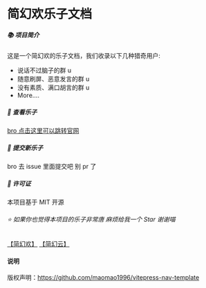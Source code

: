 # 简幻欢乐子文档

##### 📚 项目简介

这是一个简幻欢的乐子文档，我们收录以下几种猎奇用户:

- 说话不过脑子的群 u
- 随意刷屏、恶意发言的群 u
- 没有素质、满口胡言的群 u
- More....

##### 🚀 查看乐子

[bro 点击这里可以跳转官网](https://lezi.simpfun.lol)

##### 🤝 提交新乐子

bro 去 issue 里面提交吧 别 pr 了

##### 📝 许可证

本项目基于 MIT 开源

###### ⭐ 如果你也觉得本项目的乐子非常唐 麻烦给我一个 Star 谢谢喵

[【简幻欢】](simpfun.cn) [【简幻云】](simpcloud.cn)

#### 说明

版权声明：<https://github.com/maomao1996/vitepress-nav-template>
